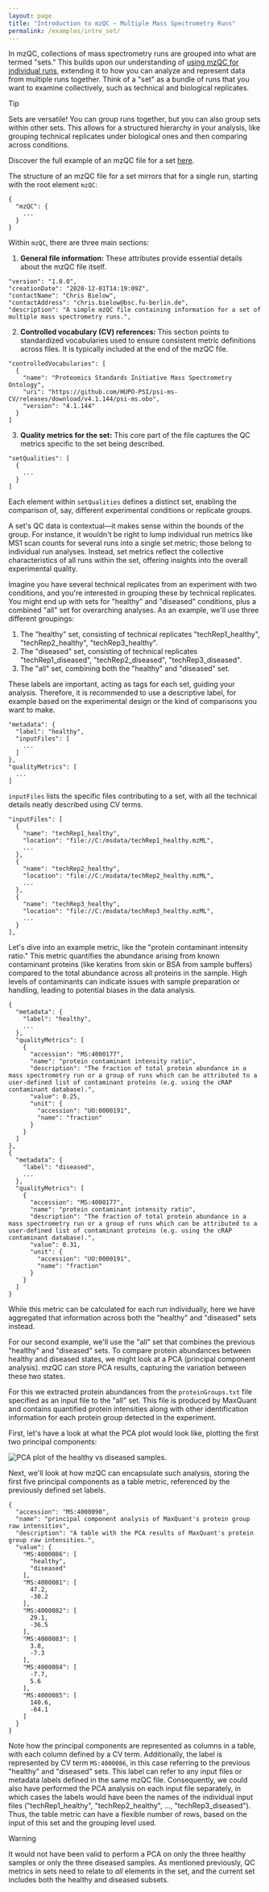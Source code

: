 ```yaml
---
layout: page
title: "Introduction to mzQC – Multiple Mass Spectrometry Runs"
permalink: /examples/intro_set/
---
```


In mzQC, collections of mass spectrometry runs are grouped into what are termed "sets."
This builds upon our understanding of [using mzQC for individual runs](https://hupo-psi.github.io/mzQC/examples/intro_run/), extending it to how you can analyze and represent data from multiple runs together.
Think of a "set" as a bundle of runs that you want to examine collectively, such as technical and biological replicates.

> [!TIP]
> Sets are versatile!
> You can group runs together, but you can also group sets within other sets.
> This allows for a structured hierarchy in your analysis, like grouping technical replicates under biological ones and then comparing across conditions.

Discover the full example of an mzQC file for a set [here](https://github.com/HUPO-PSI/mzQC/tree/main/specification_documents/examples/intro_set.mzQC).

The structure of an mzQC file for a set mirrors that for a single run, starting with the root element `mzQC`:

```
{
  "mzQC": {
    ...
  }
}
```

Within `mzQC`, there are three main sections:

1. **General file information:** These attributes provide essential details about the mzQC file itself.

```
"version": "1.0.0",
"creationDate": "2020-12-01T14:19:09Z",
"contactName": "Chris Bielow",
"contactAddress": "chris.bielow@bsc.fu-berlin.de",
"description": "A simple mzQC file containing information for a set of multiple mass spectrometry runs.",
```

2. **Controlled vocabulary (CV) references:** This section points to standardized vocabularies used to ensure consistent metric definitions across files.
It is typically included at the end of the mzQC file.

```
"controlledVocabularies": [
  {
    "name": "Proteomics Standards Initiative Mass Spectrometry Ontology",
    "uri": "https://github.com/HUPO-PSI/psi-ms-CV/releases/download/v4.1.144/psi-ms.obo",
    "version": "4.1.144"
  }
]
```

3. **Quality metrics for the set:** This core part of the file captures the QC metrics specific to the set being described.

```
"setQualities": [
  {
    ...
  }
]
```

Each element within `setQualities` defines a distinct set, enabling the comparison of, say, different experimental conditions or replicate groups.

A set's QC data is contextual—it makes sense within the bounds of the group.
For instance, it wouldn't be right to lump individual run metrics like MS1 scan counts for several runs into a single set metric; those belong to individual run analyses.
Instead, set metrics reflect the collective characteristics of all runs within the set, offering insights into the overall experimental quality.

Imagine you have several technical replicates from an experiment with two conditions, and you're interested in grouping these by technical replicates.
You might end up with sets for "healthy" and "diseased" conditions, plus a combined "all" set for overarching analyses.
As an example, we'll use three different groupings:

1. The "healthy" set, consisting of technical replicates "techRep1_healthy", "techRep2_healthy", "techRep3_healthy".
2. The "diseased" set, consisting of technical replicates "techRep1_diseased", "techRep2_diseased", "techRep3_diseased".
3. The "all" set, combining both the "healthy" and "diseased" set.

These labels are important, acting as tags for each set, guiding your analysis.
Therefore, it is recommended to use a descriptive label, for example based on the experimental design or the kind of comparisons you want to make.

```
"metadata": {
  "label": "healthy",
  "inputFiles": [
    ...
  ]
},
"qualityMetrics": [
  ...
]
```

`inputFiles` lists the specific files contributing to a set, with all the technical details neatly described using CV terms.

```
"inputFiles": [
  {
    "name": "techRep1_healthy",
    "location": "file://C:/msdata/techRep1_healthy.mzML",
    ...
  },
  {
    "name": "techRep2_healthy",
    "location": "file://C:/msdata/techRep2_healthy.mzML",
    ...
  },
  {
    "name": "techRep3_healthy",
    "location": "file://C:/msdata/techRep3_healthy.mzML",
    ...
  }
],
```

Let's dive into an example metric, like the "protein contaminant intensity ratio."
This metric quantifies the abundance arising from known contaminant proteins (like keratins from skin or BSA from sample buffers) compared to the total abundance across all proteins in the sample.
High levels of contaminants can indicate issues with sample preparation or handling, leading to potential biases in the data analysis.

```
{
  "metadata": {
    "label": "healthy",
    ...
  },
  "qualityMetrics": [
    {
      "accession": "MS:4000177",
      "name": "protein contaminant intensity ratio",
      "description": "The fraction of total protein abundance in a mass spectrometry run or a group of runs which can be attributed to a user-defined list of contaminant proteins (e.g. using the cRAP contaminant database).",
      "value": 0.25,
      "unit": {
        "accession": "UO:0000191",
        "name": "fraction"
      }
    }
  ]
},
{
  "metadata": {
    "label": "diseased",
    ...
  },
  "qualityMetrics": [
    {
      "accession": "MS:4000177",
      "name": "protein contaminant intensity ratio",
      "description": "The fraction of total protein abundance in a mass spectrometry run or a group of runs which can be attributed to a user-defined list of contaminant proteins (e.g. using the cRAP contaminant database).",
      "value": 0.31,
      "unit": {
        "accession": "UO:0000191",
        "name": "fraction"
      }
    }
  ]
}
```

While this metric can be calculated for each run individually, here we have aggregated that information across both the "healthy" and "diseased" sets instead.

For our second example, we'll use the "all" set that combines the previous "healthy" and "diseased" sets.
To compare protein abundances between healthy and diseased states, we might look at a PCA (principal component analysis).
mzQC can store PCA results, capturing the variation between these two states.

For this we extracted protein abundances from the `proteinGroups.txt` file specified as an input file to the "all" set.
This file is produced by MaxQuant and contains quantified protein intensities along with other identification information for each protein group detected in the experiment.

First, let's have a look at what the PCA plot would look like, plotting the first two principal components:

![PCA plot of the healthy vs diseased samples.](../../pages/figures/intro_set_pca.png)

Next, we'll look at how mzQC can encapsulate such analysis, storing the first five principal components as a table metric, referenced by the previously defined set labels.

```
{
  "accession": "MS:4000090",
  "name": "principal component analysis of MaxQuant's protein group raw intensities",
  "description": "A table with the PCA results of MaxQuant's protein group raw intensities.",
  "value": {
    "MS:4000086": [
      "healthy",
      "diseased"
    ],
    "MS:4000081": [
      47.2,
      -30.2
    ],
    "MS:4000082": [
      29.1,
      -36.5
    ],
    "MS:4000083": [
      3.8,
      -7.3
    ],
    "MS:4000084": [
      -7.7,
      5.6
    ],
    "MS:4000085": [
      140.6,
      -64.1
    ]
  }
}
```

Note how the principal components are represented as columns in a table, with each column defined by a CV term.
Additionally, the label is represented by CV term `MS:4000086`, in this case referring to the previous "healthy" and "diseased" sets.
This label can refer to any input files or metadata labels defined in the same mzQC file.
Consequently, we could also have performed the PCA analysis on each input file separately, in which cases the labels would have been the names of the individual input files ("techRep1_healthy", "techRep2_healthy", ..., "techRep3_diseased").
Thus, the table metric can have a flexible number of rows, based on the input of this set and the grouping level used.

> [!WARNING]
> It would not have been valid to perform a PCA on only the three healthy samples or only the three diseased samples.
> As mentioned previously, QC metrics in sets need to relate to _all_ elements in the set, and the current set includes both the healthy and diseased subsets.
